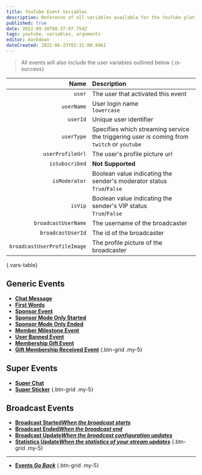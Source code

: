 ```yaml
---
title: YouTube Event Variables
description: Reference of all variables available for the YouTube platform
published: true
date: 2022-09-30T00:37:07.754Z
tags: youtube, variables, arguments
editor: markdown
dateCreated: 2022-06-23T02:31:00.996Z
---
```


> All events will also include the user variables outlined below
{.is-success}

Name | Description
----:|:------------
`user` | The user that activated this event
`userName` | User login name <br> `lowercase`
`userId` | Unique user identifier
`userType` | Specifies which streaming service the triggering user is coming from <br> `twitch` or `youtube`
`userProfileUrl` | The user's profile picture url<br>
`isSubscribed` | **Not Supported**<br>
`isModerator` | Boolean value indicating the sender's moderator status <br> `True`/`False`
`isVip` | Boolean value indicating the sender's VIP status <br> `True`/`False`
`broadcastUserName` | The username of the broadcaster<br>
`broadcastUserId` | The id of the broadcaster<br>
`broadcastUserProfileImage` | The profile picture of the broadcaster<br>
{.vars-table}

## Generic Events
* [<i class="mdi mdi-comment-outline text--youtube"></i> **Chat Message**](/en/Platforms/YouTube/Events/Chat-Message)
* [<i class="mdi mdi-numeric-1-box text--youtube"></i> **First Words**](/en/Platforms/YouTube/Events/First-Words)
* [<i class="mdi mdi-cash text--youtube"></i> **Sponsor Event**](/en/Platforms/YouTube/Events/Sponsor-Event)
* [<i class="mdi mdi-cash text--youtube"></i> **Sponsor Mode Only Started**](/en/Platforms/YouTube/Events/Sponsor-Mode-Only-Started)
* [<i class="mdi mdi-cash text--youtube"></i> **Sponsor Mode Only Ended**](/en/Platforms/YouTube/Events/Sponsor-Mode-Only-Ended)
* [<i class="mdi mdi-account-plus text--youtube"></i> **Member Milestone Event**](/en/Platforms/YouTube/Events/Member-Milestone-Event)
* [<i class="mdi mdi-account-remove text--youtube"></i> **User Banned Event**](/en/Platforms/YouTube/Events/User-Banned-Event)
* [<i class="mdi mdi-account-plus text--youtube"></i> **Membership Gift Event**](/en/Platforms/YouTube/Events/Membership-Gift-Event)
* [<i class="mdi mdi-account-plus text--youtube"></i> **Gift Membership Received Event**](/en/Platforms/YouTube/Events/Gift-Membership-Received-Event)
{.btn-grid .my-5}

## Super Events
* [<i class="mdi mdi-comment-outline text--youtube"></i> **Super Chat**](/en/Platforms/YouTube/Events/Super-Chat)
* [<i class="mdi mdi-sticker text--youtube"></i> **Super Sticker**](/en/Platforms/YouTube/Events/Super-Sticker)
{.btn-grid .my-5}

## Broadcast Events
* [<i class="mdi mdi-calendar-check-outline text--youtube"></i> **Broadcast Started*When the broadcast starts***](/en/Platforms/YouTube/Events/Broadcast-Started)
* [<i class="mdi mdi-calendar-remove-outline text--youtube"></i> **Broadcast Ended*When the broadcast end***](/en/Platforms/YouTube/Events/Broadcast-Ended)
* [<i class="mdi mdi-calendar text--youtube"></i> **Broadcast Update*When the broadcast configuration updates***](/en/Platforms/YouTube/Events/Broadcast-Update)
* [<i class="mdi mdi-microsoft-excel text--youtube"></i> **Statistics Update*When the statistics of your stream updates***](/en/Platforms/YouTube/Events/Statistics-Update)
{.btn-grid .my-5}

---

- [<i class="mdi mdi-chevron-left"></i>**Events *Go Back***](/en/Events)
{.btn-grid .my-5}